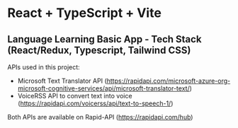 # React + TypeScript + Vite

## Language Learning Basic App - Tech Stack (React/Redux, Typescript, Tailwind CSS)

APIs used in this project:

-   Microsoft Text Translator API (https://rapidapi.com/microsoft-azure-org-microsoft-cognitive-services/api/microsoft-translator-text/)
-   VoiceRSS API to convert text into voice (https://rapidapi.com/voicerss/api/text-to-speech-1/)

Both APIs are available on Rapid-API (https://rapidapi.com/hub)
